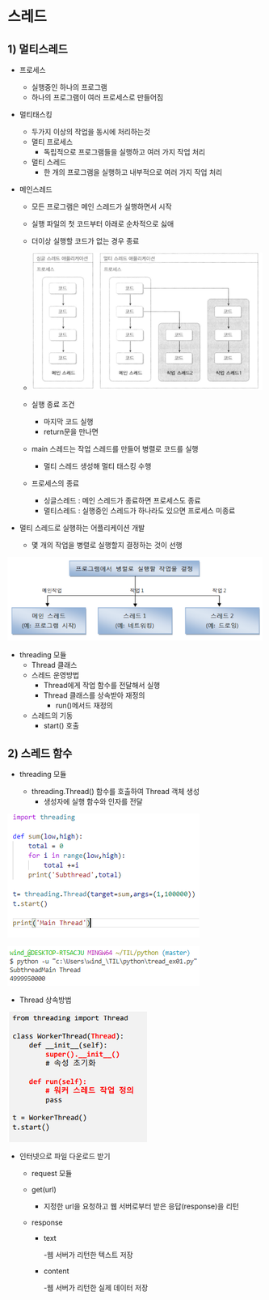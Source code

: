 # 스레드

## 1) 멀티스레드

- 프로세스

  - 실행중인 하나의 프로그램
  - 하나의 프로그램이 여러 프로세스로 만들어짐

  

- 멀티태스킹
  - 두가지 이상의 작업을 동시에 처리하는것
  - 멀티 프로세스
    - 독립적으로 프로그램들을 실행하고 여러 가지 작업 처리
  - 멀티 스레드
    - 한 개의 프로그램을 실행하고 내부적으로 여러 가지 작업 처리



- 메인스레드

  - 모든 프로그램은 메인 스레드가 실행하면서 시작

  - 실행 파일의 첫 코드부터 아래로 순차적으로 싫애

  - 더이상 실행할 코드가 없는 경우 종료

  - ![image-20210114231158072](thread_ex01.assets/image-20210114231158072.png)

    

  - 실행 종료 조건

    - 마지막 코드 실행
    - return문을 만나면

  - main 스레드는 작업 스레드를 만들어 병렬로 코드를 실행

    - 멀티 스레드 생성해 멀티 태스킹 수행

  - 프로세스의 종료 

    - 싱글스레드 : 메인 스레드가 종료하면 프로세스도 종료
    - 멀티스레드 : 실행중인 스레드가 하나라도 있으면 프로세스 미종료

  

- 멀티 스레드로 실행하는 어플리케이션 개발
  
  - 몇 개의 작업을 병렬로 실행할지 결정하는 것이 선행

![image-20210114231508787](thread_ex01.assets/image-20210114231508787.png)



- threading 모듈
  - Thread 클래스
  - 스레드 운영방법
    - Thread에게 작업 함수를 전달해서 실행
    - Thread 클래스를 상속받아 재정의
      	- run()메서드 재정의
  - 스레드의 기동
    - start() 호출



## 2) 스레드 함수

- threading 모듈

  - threading.Thread() 함수를 호출하여 Thread 객체 생성
    - 생성자에 실행 함수와 인자를 전달

  

![image-20210114233253427](thread_ex01.assets/image-20210114233253427.png)

![image-20210114233304809](thread_ex01.assets/image-20210114233304809.png)



- Thread 상속방법

![image-20210114233352827](thread_ex01.assets/image-20210114233352827.png)

- 인터넷으로 파일 다운로드 받기

  - request 모듈

  - get(url)

    - 지정한 url을 요청하고 웹 서버로부터 받은 응답(response)을 리턴

  - response

    - text

      -웹 서버가 리턴한 텍스트 저장

    - content

      -웹 서버가 리턴한 실제 데이터 저장



